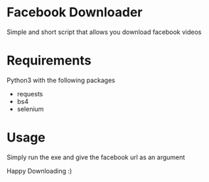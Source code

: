 # Facebook Downloader

Simple and short script that allows you download facebook videos

# Requirements

Python3 with the following packages
* requests
* bs4
* selenium

# Usage

Simply run the exe and give the facebook url as an argument


Happy Downloading :)
